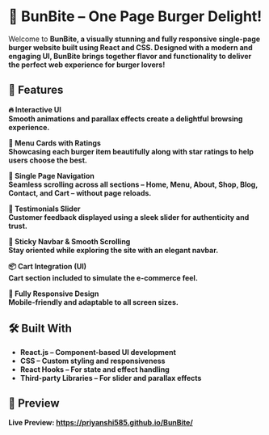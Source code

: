 <h1><b>🍔 BunBite – One Page Burger Delight!</b></h1>

Welcome to <b>BunBite<b>, a visually stunning and fully responsive <b>single-page burger website</b> built using <b>React</b> and <b>CSS</b>. Designed with a modern and engaging UI, BunBite brings together flavor and functionality to deliver the perfect web experience for burger lovers!

      
## 🚀 Features  
  
<b>🔥 Interactive UI</b>    
Smooth animations and **parallax effects** create a delightful browsing experience.

<b>🍔 Menu Cards with Ratings</b>         
Showcasing each burger item beautifully along with star ratings to help users choose the best.

<b>🧾 Single Page Navigation</b>  
Seamless scrolling across all sections – <b>Home</b>, <b>Menu</b>, <b>About</b>, <b>Shop</b>, <b>Blog</b>, <b>Contact</b>, and <b>Cart</b> – without page reloads.

<b>🌟 Testimonials Slider</b>  
Customer feedback displayed using a sleek slider for authenticity and trust.

<b>📌 Sticky Navbar & Smooth Scrolling</b>  
Stay oriented while exploring the site with an elegant navbar.

<b>📦 Cart Integration (UI)</b>  
Cart section included to simulate the e-commerce feel.

<b>📱 Fully Responsive Design</b>  
Mobile-friendly and adaptable to all screen sizes.


## 🛠️ Built With

- <b>React.js</b> – Component-based UI development
- <b>CSS</b> – Custom styling and responsiveness
- <b>React Hooks</b> – For state and effect handling
- <b>Third-party Libraries</b> – For slider and parallax effects



## 📸 Preview

 <b>Live Preview:</b> https://priyanshi585.github.io/BunBite/ 
 

